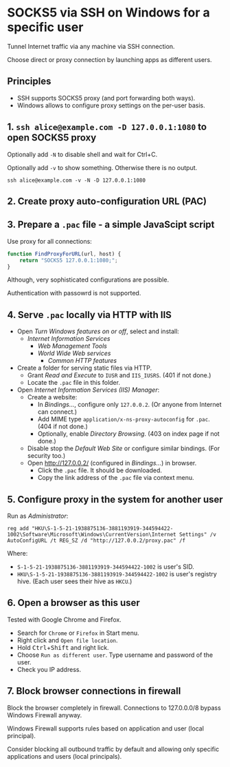 # SOCKS5 via SSH on Windows for a specific user

Tunnel Internet traffic via any machine via SSH connection.

Choose direct or proxy connection by launching apps as different users.

## Principles

* SSH supports SOCKS5 proxy (and port forwarding both ways).
* Windows allows to configure proxy settings on the per-user basis.

## 1. `ssh alice@example.com -D 127.0.0.1:1080` to open SOCKS5 proxy

Optionally add `-N` to disable shell and wait for Ctrl+C.

Optionally add `-v` to show something. Otherwise there is no output.

```
ssh alice@example.com -v -N -D 127.0.0.1:1080
```

## 2. Create proxy auto-configuration URL (PAC)

## 3. Prepare a `.pac` file - a simple JavaScipt script

Use proxy for all connections:
```js
function FindProxyForURL(url, host) {
    return "SOCKS5 127.0.0.1:1080;";
}
```

Although, very sophisticated configurations are possible.

Authentication with passowrd is not supported.

## 4. Serve `.pac` locally via HTTP with IIS

* Open _Turn Windows features on or off_, select and install:
  * _Internet Information Services_
    * _Web Management Tools_
    * _World Wide Web services_
      * _Common HTTP features_
* Create a folder for serving static files via HTTP.
  * Grant _Read and Execute_ to `IUSR` and `IIS_IUSRS`. (401 if not done.)
  * Locate the `.pac` file in this folder.
* Open _Internet Information Services (IIS) Manager_:
  * Create a website:
    * In _Bindings..._, configure only `127.0.0.2`. (Or anyone from Internet can connect.)
    * Add MIME type `application/x-ns-proxy-autoconfig` for `.pac`. (404 if not done.)
    * Optionally, enable _Directory Browsing_. (403 on index page if not done.)
  * Disable stop the _Default Web Site_ or configure similar bindings. (For security too.)
  * Open http://127.0.0.2/ (configured in _Bindings..._) in browser.
    * Click the `.pac` file. It should be downloaded.
    * Copy the link address of the `.pac` file via context menu.

## 5. Configure proxy in the system for another user

Run as _Administrator_:
```
reg add "HKU\S-1-5-21-1938875136-3881193919-344594422-1002\Software\Microsoft\Windows\CurrentVersion\Internet Settings" /v AutoConfigURL /t REG_SZ /d "http://127.0.0.2/proxy.pac" /f
```

Where:
* `S-1-5-21-1938875136-3881193919-344594422-1002` is user's SID.
* `HKU\S-1-5-21-1938875136-3881193919-344594422-1002` is user's registry hive. (Each user sees their hive as `HKCU`.)

## 6. Open a browser as this user

Tested with Google Chrome and Firefox.

* Search for `Chrome` or `Firefox` in Start menu.
* Right click and `Open file location`.
* Hold <kbd>Ctrl</kbd>+<kbd>Shift</kbd> and right lick.
* Choose `Run as different user`. Type username and password of the user.
* Check you IP address.

## 7. Block browser connections in firewall

Block the browser completely in firewall. Connections to 127.0.0.0/8 bypass Windows Firewall anyway.

Windows Firewall supports rules based on application and user (local principal).

Consider blocking all outbound traffic by default and allowing only specific applications and users (local principals).